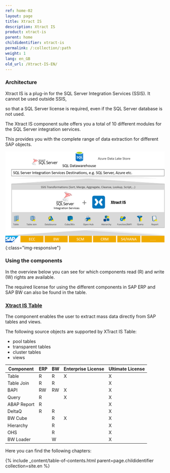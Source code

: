 ```yaml
---
ref: home-02
layout: page
title: Xtract IS
description: Xtract IS
product: xtract-is
parent: home
childidentifier: xtract-is
permalink: /:collection/:path
weight: 1
lang: en_GB
old_url: /Xtract-IS-EN/
---
```


### Architecture

Xtract IS is a plug-in for the SQL Server Integration Services (SSIS). It cannot be used outside SSIS, 

so that a SQL Server license is required, even if the SQL Server database is not used. 

The Xtract IS component suite offers you a total of 10 different modules for the SQL Server integration services.

This provides you with the complete range of data extraction for different SAP objects.

![XIS-Architecture](/img/content/xis-arch.png){:class="img-responsive"}


### Using the components

In the overview below you can see for which components read (R) and write (W) rights are available. 

The required license for using the different components in SAP ERP and SAP BW can also be found in the table.


### [Xtract IS Table](https://help.theobald-software.com/en/xtract-is/table)

The component enables the user to extract mass data directly from SAP tables and views.

The following source objects are supported by XTract IS Table:

- pool tables
- transparent tables
- cluster tables
- views

| Component   | ERP | BW | Enterprise License | Ultimate License |
|-------------|-----|----|--------------------|------------------|
| Table       | R   | R  | X                  | X                |
| Table Join  | R   | R  |                    | X                |
| BAPI        | RW  | RW | X                  | X                |
| Query       | R   |    | X                  | X                |
| ABAP Report | R   |    |                    | X                |
| DeltaQ      | R   | R  |                    | X                |
| BW Cube     |     | R  | X                  | X                |
| Hierarchy   |     | R  |                    | X                |
| OHS         |     | R  |                    | X                |
| BW Loader   |     | W  |                    | X                | 

Here you can find the following chapters:

{% include _content/table-of-contents.html parent=page.childidentifier collection=site.en %}